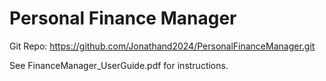 # Personal Finance Manager
Git Repo: https://github.com/Jonathand2024/PersonalFinanceManager.git

See FinanceManager_UserGuide.pdf for instructions. 
